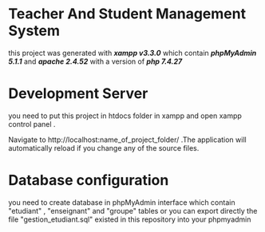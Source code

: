 # Teacher And Student Management System

this project was generated with ***xampp v3.3.0*** which contain ***phpMyAdmin 5.1.1***
and ***apache 2.4.52*** with a version of ***php 7.4.27***

# Development Server 

you need to put this project in htdocs folder in xampp and open xampp control panel . 

Navigate to http://localhost:name_of_project_folder/ .The application will automatically reload if you change any of the source files.

# Database configuration 

you need to create database in phpMyAdmin interface which contain "etudiant" , "enseignant" and "groupe" tables 
or you can export directly the file "gestion_etudiant.sql" existed in this repository into your phpmyadmin


